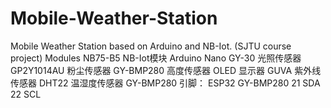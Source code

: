 # Mobile-Weather-Station
Mobile Weather Station based on Arduino and NB-Iot. (SJTU course project)
Modules
 NB75-B5 NB-Iot模块
 Arduino Nano
 GY-30 光照传感器
 GP2Y1014AU 粉尘传感器
 GY-BMP280 高度传感器
 OLED 显示器
 GUVA 紫外线传感器
 DHT22 温湿度传感器
GY-BMP280
引脚：
ESP32
GY-BMP280
21
SDA
22
SCL
